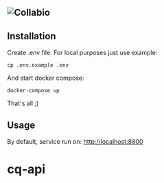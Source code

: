 ![Collabio](https://collabio-api.cbinary.sk/images/collabio-logo.png)
---

## Installation
Create .env file. 
For local purposes just use example:

`cp .env.example .env`

And start docker compose:

`docker-compose up`

That's all ;)

## Usage
By default, service run on:
[http://localhost:8800][http://localhost:8800]


[http://localhost:8800]: http://localhost:8800
# cq-api
